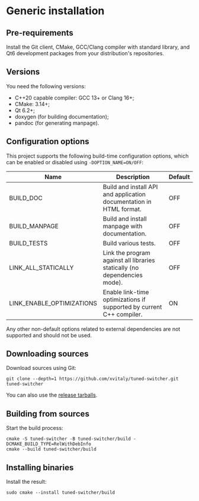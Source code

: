 # Generic installation

## Pre-requirements

Install the Git client, CMake, GCC/Clang compiler with standard library, and Qt6 development packages from your distribution's repositories.

## Versions

You need the following versions:

  * C++20 capable compiler: GCC 13+ or Clang 16+;
  * CMake: 3.14+;
  * Qt 6.2+;
  * doxygen (for building documentation);
  * pandoc (for generating manpage).

## Configuration options

This project supports the following build-time configuration options, which can be enabled or disabled using `-DOPTION_NAME=ON/OFF`:

| Name | Description | Default |
| ------- | ------- | ------- |
| BUILD_DOC | Build and install API and application documentation in HTML format. | OFF |
| BUILD_MANPAGE | Build and install manpage with documentation. | OFF |
| BUILD_TESTS | Build various tests. | OFF |
| LINK_ALL_STATICALLY | Link the program against all libraries statically (no dependencies mode). | OFF |
| LINK_ENABLE_OPTIMIZATIONS | Enable link-time optimizations if supported by current C++ compiler. | ON |

Any other non-default options related to external dependencies are not supported and should not be used.

## Downloading sources

Download sources using Git:

```
git clone --depth=1 https://github.com/xvitaly/tuned-switcher.git tuned-switcher
```

You can also use the [release tarballs](https://github.com/xvitaly/tuned-switcher/releases).

## Building from sources

Start the build process:

```
cmake -S tuned-switcher -B tuned-switcher/build -DCMAKE_BUILD_TYPE=RelWithDebInfo
cmake --build tuned-switcher/build
```

## Installing binaries

Install the result:

```
sudo cmake --install tuned-switcher/build
```

